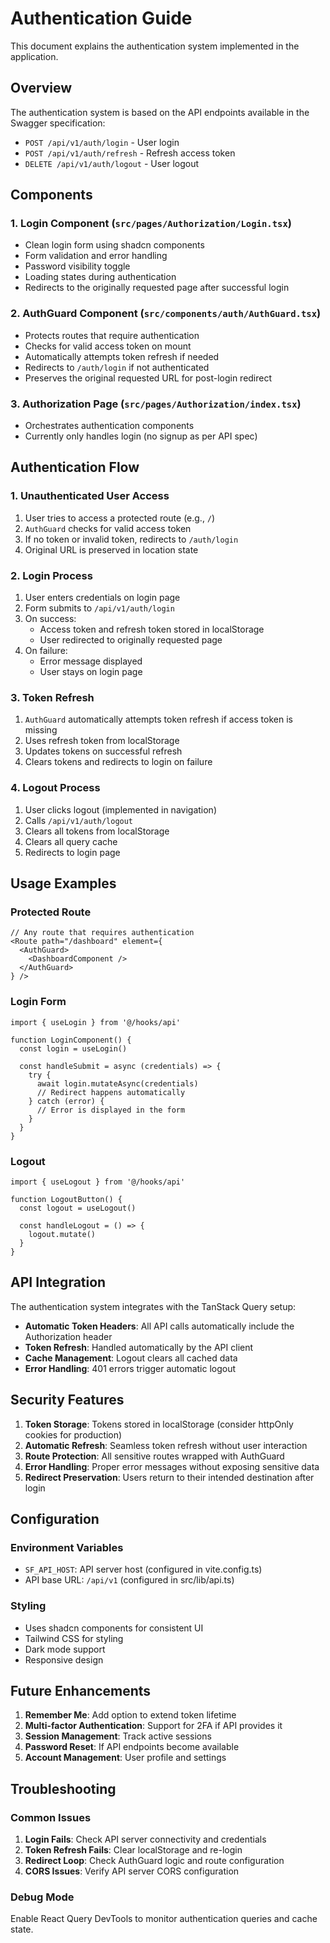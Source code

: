 # Authentication Guide

This document explains the authentication system implemented in the application.

## Overview

The authentication system is based on the API endpoints available in the Swagger specification:
- `POST /api/v1/auth/login` - User login
- `POST /api/v1/auth/refresh` - Refresh access token  
- `DELETE /api/v1/auth/logout` - User logout

## Components

### 1. Login Component (`src/pages/Authorization/Login.tsx`)
- Clean login form using shadcn components
- Form validation and error handling
- Password visibility toggle
- Loading states during authentication
- Redirects to the originally requested page after successful login

### 2. AuthGuard Component (`src/components/auth/AuthGuard.tsx`)
- Protects routes that require authentication
- Checks for valid access token on mount
- Automatically attempts token refresh if needed
- Redirects to `/auth/login` if not authenticated
- Preserves the original requested URL for post-login redirect

### 3. Authorization Page (`src/pages/Authorization/index.tsx`)
- Orchestrates authentication components
- Currently only handles login (no signup as per API spec)

## Authentication Flow

### 1. Unauthenticated User Access
1. User tries to access a protected route (e.g., `/`)
2. `AuthGuard` checks for valid access token
3. If no token or invalid token, redirects to `/auth/login`
4. Original URL is preserved in location state

### 2. Login Process
1. User enters credentials on login page
2. Form submits to `/api/v1/auth/login`
3. On success:
   - Access token and refresh token stored in localStorage
   - User redirected to originally requested page
4. On failure:
   - Error message displayed
   - User stays on login page

### 3. Token Refresh
1. `AuthGuard` automatically attempts token refresh if access token is missing
2. Uses refresh token from localStorage
3. Updates tokens on successful refresh
4. Clears tokens and redirects to login on failure

### 4. Logout Process
1. User clicks logout (implemented in navigation)
2. Calls `/api/v1/auth/logout`
3. Clears all tokens from localStorage
4. Clears all query cache
5. Redirects to login page

## Usage Examples

### Protected Route
```tsx
// Any route that requires authentication
<Route path="/dashboard" element={
  <AuthGuard>
    <DashboardComponent />
  </AuthGuard>
} />
```

### Login Form
```tsx
import { useLogin } from '@/hooks/api'

function LoginComponent() {
  const login = useLogin()
  
  const handleSubmit = async (credentials) => {
    try {
      await login.mutateAsync(credentials)
      // Redirect happens automatically
    } catch (error) {
      // Error is displayed in the form
    }
  }
}
```

### Logout
```tsx
import { useLogout } from '@/hooks/api'

function LogoutButton() {
  const logout = useLogout()
  
  const handleLogout = () => {
    logout.mutate()
  }
}
```

## API Integration

The authentication system integrates with the TanStack Query setup:

- **Automatic Token Headers**: All API calls automatically include the Authorization header
- **Token Refresh**: Handled automatically by the API client
- **Cache Management**: Logout clears all cached data
- **Error Handling**: 401 errors trigger automatic logout

## Security Features

1. **Token Storage**: Tokens stored in localStorage (consider httpOnly cookies for production)
2. **Automatic Refresh**: Seamless token refresh without user interaction
3. **Route Protection**: All sensitive routes wrapped with AuthGuard
4. **Error Handling**: Proper error messages without exposing sensitive data
5. **Redirect Preservation**: Users return to their intended destination after login

## Configuration

### Environment Variables
- `SF_API_HOST`: API server host (configured in vite.config.ts)
- API base URL: `/api/v1` (configured in src/lib/api.ts)

### Styling
- Uses shadcn components for consistent UI
- Tailwind CSS for styling
- Dark mode support
- Responsive design

## Future Enhancements

1. **Remember Me**: Add option to extend token lifetime
2. **Multi-factor Authentication**: Support for 2FA if API provides it
3. **Session Management**: Track active sessions
4. **Password Reset**: If API endpoints become available
5. **Account Management**: User profile and settings

## Troubleshooting

### Common Issues

1. **Login Fails**: Check API server connectivity and credentials
2. **Token Refresh Fails**: Clear localStorage and re-login
3. **Redirect Loop**: Check AuthGuard logic and route configuration
4. **CORS Issues**: Verify API server CORS configuration

### Debug Mode
Enable React Query DevTools to monitor authentication queries and cache state.
